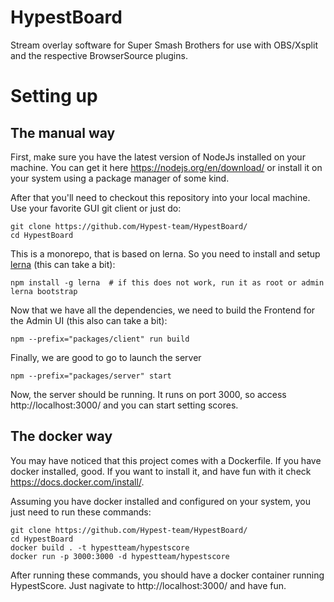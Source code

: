 # HypestBoard
Stream overlay software for Super Smash Brothers for use with OBS/Xsplit and the respective BrowserSource plugins.

# Setting up

## The manual way

First, make sure you have the latest version of NodeJs installed on your machine. You can get it here https://nodejs.org/en/download/ or install it on your system using a package manager of some kind.

After that you'll need to checkout this repository into your local machine. Use your favorite GUI git client or just do:

```
git clone https://github.com/Hypest-team/HypestBoard/
cd HypestBoard
```

This is a monorepo, that is based on lerna. So you need to install and setup [lerna](https://github.com/lerna/lerna) (this can take a bit):
```
npm install -g lerna  # if this does not work, run it as root or admin
lerna bootstrap
```

Now that we have all the dependencies, we need to build the Frontend for the Admin UI (this also can take a bit):
```
npm --prefix="packages/client" run build
```

Finally, we are good to go to launch the server
```
npm --prefix="packages/server" start
```

Now, the server should be running. It runs on port 3000, so access http://localhost:3000/ and you can start setting scores.

## The docker way

You may have noticed that this project comes with a Dockerfile. If you have docker installed, good. If you want to install it, and have fun with it check https://docs.docker.com/install/.

Assuming you have docker installed and configured on your system, you just need to run these commands:

```
git clone https://github.com/Hypest-team/HypestBoard/
cd HypestBoard
docker build . -t hypestteam/hypestscore
docker run -p 3000:3000 -d hypestteam/hypestscore
```

After running these commands, you should have a docker container running HypestScore. Just nagivate to http://localhost:3000/ and have fun.
